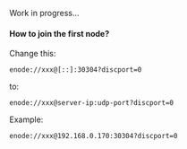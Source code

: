 Work in progress...

#### How to join the first node?

Change this:

```
enode://xxx@[::]:30304?discport=0
```

to:

```
enode://xxx@server-ip:udp-port?discport=0
```

Example:

```
enode://xxx@192.168.0.170:30304?discport=0
```
